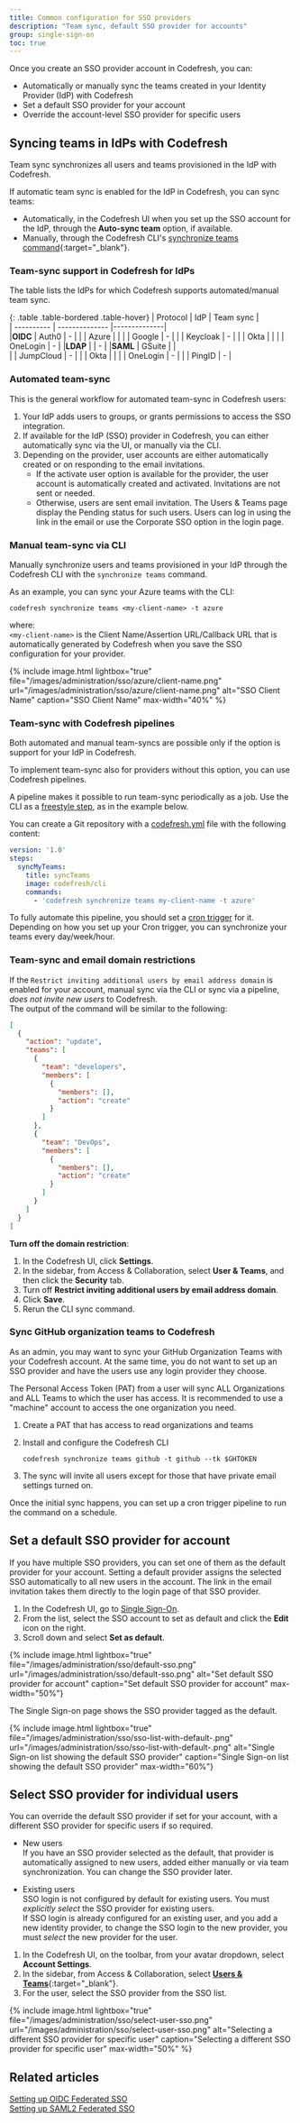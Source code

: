```yaml
---
title: Common configuration for SSO providers
description: "Team sync, default SSO provider for accounts"
group: single-sign-on
toc: true
---
```


Once you create an SSO provider account in Codefresh, you can:
* Automatically or manually sync the teams created in your Identity Provider (IdP) with Codefresh
* Set a default SSO provider for your account
* Override the account-level SSO provider for specific users


## Syncing teams in IdPs with Codefresh
Team sync synchronizes all users and teams provisioned in the IdP with Codefresh. 

If automatic team sync is enabled for the IdP in Codefresh, you can sync teams:
* Automatically, in the Codefresh UI when you set up the SSO account for the IdP, through the **Auto-sync team** option, if available. 
* Manually, through the Codefresh CLI's [synchronize teams command](https://codefresh-io.github.io/cli/teams/synchronize-teams/){:target="\_blank"}. 

### Team-sync support in Codefresh for IdPs
The table lists the IdPs for which Codefresh supports automated/manual team sync.

{: .table .table-bordered .table-hover}
| Protocol   | IdP     | Team sync    |  
| ---------- | --------------   |--------------|  
|**OIDC**    | Auth0            | -            |
|            | Azure            |            |
|            | Google           | -             |
|            | Keycloak         | -             |
|            | Okta             |            |
|            | OneLogin         | -             |
|**LDAP**    |                  | -             |
|**SAML**    | GSuite           |            |    
|            | JumpCloud        | -             |
|            | Okta             |           |
|            | OneLogin         | -             |
|            | PingID           | -             |



### Automated team-sync

This is the general workflow for automated team-sync in Codefresh users:

1. Your IdP adds users to groups, or grants permissions to access the SSO integration.
1. If available for the IdP (SSO) provider in Codefresh, you can either automatically sync via the UI, or manually via the CLI.  
1. Depending on the provider, user accounts are either automatically created or on responding to the email invitations. 
   * If the activate user option is available for the provider, the user account is automatically created and activated. Invitations are not sent or needed.
   * Otherwise, users are sent email invitation. 
     The Users & Teams page display the Pending status for such users. 
     Users can log in using the link in the email or use the Corporate SSO option in the login page.

### Manual team-sync via CLI 

Manually synchronize users and teams provisioned in your IdP through the Codefresh CLI with the `synchronize teams` command.

As an example, you can sync your Azure teams with the CLI: 

```shell
codefresh synchronize teams <my-client-name> -t azure
```
where:  
`<my-client-name>` is the Client Name/Assertion URL/Callback URL that is automatically generated by Codefresh when you save the SSO configuration for your provider.


{% include image.html
lightbox="true"
file="/images/administration/sso/azure/client-name.png"
url="/images/administration/sso/azure/client-name.png"
alt="SSO Client Name"
caption="SSO Client Name"
max-width="40%"
%}

### Team-sync with Codefresh pipelines

Both automated and manual team-syncs are possible only if the option is support for your IdP in Codefresh. 

To implement team-sync also for providers without this option, you can use Codefresh pipelines. 

A pipeline makes it possible to run team-sync periodically as a job. Use the CLI as a [freestyle step]({{site.baseurl}}/docs/pipelines/steps/freestyle/), as in the example below.

You can create a Git repository with a [codefresh.yml]({{site.baseurl}}/docs/pipelines/what-is-the-codefresh-yaml/) file with the following content:

```yaml
version: '1.0'
steps:
  syncMyTeams:
    title: syncTeams
    image: codefresh/cli
    commands:
      - 'codefresh synchronize teams my-client-name -t azure'
```

To fully automate this pipeline, you should set a [cron trigger]({{site.baseurl}}/docs/pipelines/triggers/cron-triggers/) for it. Depending on how you set up your Cron trigger, you can synchronize your teams every day/week/hour. 


### Team-sync and email domain restrictions
If the `Restrict inviting additional users by email address domain` is enabled for your account, manual sync via the CLI or sync via a pipeline, _does not invite new users_ to Codefresh.  
The output of the command will be similar to the following:

```json
[
  {
    "action": "update",
    "teams": [
      {
        "team": "developers",
        "members": [
          {
            "members": [],
            "action": "create"
          }
        ]
      },
      {
        "team": "DevOps",
        "members": [
          {
            "members": [],
            "action": "create"
          }
        ]
      }
    ]
  }
]
```

**Turn off the domain restriction**:

1. In the Codefresh UI, click **Settings**.
1. In the sidebar, from Access & Collaboration, select **User & Teams**, and then click the **Security** tab.
1. Turn off **Restrict inviting additional users by email address domain**.
1. Click **Save**.
1. Rerun the CLI sync command.

### Sync GitHub organization teams to Codefresh

As an admin, you may want to sync your GitHub Organization Teams with your Codefresh account. At the same time, you do not want to set up an SSO provider and have the users use any login provider they choose.

The Personal Access Token (PAT) from a user will sync ALL Organizations and ALL Teams to which the user has access. It is recommended to use a "machine" account to access the one organization you need.

1. Create a PAT that has access to read organizations and teams
1. Install and configure the Codefresh CLI

    `codefresh synchronize teams github -t github --tk $GHTOKEN`

1. The sync will invite all users except for those that have private email settings turned on.

Once the initial sync happens, you can set up a cron trigger pipeline to run the command on a schedule.

## Set a default SSO provider for account

If you have multiple SSO providers, you can set one of them as the default provider for your account. 
Setting a default provider assigns the selected SSO automatically to all new users in the account. The link in the email invitation takes them directly to the login page of that SSO provider.

1. In the Codefresh UI, go to [Single Sign-On](https://g.codefresh.io/2.0/account-settings/single-sign-on).
1. From the list, select the SSO account to set as default and click the **Edit** icon on the right.
1. Scroll down and select **Set as default**. 

{% include image.html
lightbox="true"
file="/images/administration/sso/default-sso.png"
url="/images/administration/sso/default-sso.png"
alt="Set default SSO provider for account"
caption="Set default SSO provider for account"
max-width="50%"}

  The Single Sign-on page shows the SSO provider tagged as the default.

{% include image.html
lightbox="true"
file="/images/administration/sso/sso-list-with-default-.png"
url="/images/administration/sso/sso-list-with-default-.png"
alt="Single Sign-on list showing the default SSO provider"
caption="Single Sign-on list showing the default SSO provider"
max-width="60%"}

## Select SSO provider for individual users

You can override the default SSO provider if set for your account, with a different SSO provider for specific users if so required.  
* New users   
  If you have an SSO provider selected as the default, that provider is automatically assigned to new users, added either manually or via team synchronization. 
  You can change the SSO provider later. 

* Existing users  
  SSO login is not configured by default for existing users. You must _explicitly select_ the SSO provider for existing users.  
  If SSO login is already configured for an existing user, and you add a new identity provider, to change the SSO login to the new provider, you must _select_ the new provider for the user. 

1. In the Codefresh UI, on the toolbar, from your avatar dropdown, select **Account Settings**.
1. In the sidebar, from Access & Collaboration, select [**Users & Teams**](https://g.codefresh.io/account-admin/collaborators/users){:target="\_blank"}.   
1. For the user, select the SSO provider from the SSO list.

{% include image.html
lightbox="true"
file="/images/administration/sso/select-user-sso.png"
url="/images/administration/sso/select-user-sso.png"
alt="Selecting a different SSO provider for specific user"
caption="Selecting a different SSO provider for specific user"
max-width="50%"
%}

## Related articles
[Setting up OIDC Federated SSO]({{site.baseurl}}/docs/single-sign-on/oidc)  
[Setting up SAML2 Federated SSO]({{site.baseurl}}/docs/single-sign-on/saml)  



